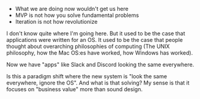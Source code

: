 - What we are doing now wouldn't get us here
- MVP is not how you solve fundamental problems
- Iteration is not how revolutionize

I don't know quite where I'm going here. But it used to be the case that applications were written for an OS. It used to be the case that people thought about overarching philosophies of computing (The UNIX philosophy, how the Mac OS:es have worked, how Windows has worked).

Now we have "apps" like Slack and Discord looking the same everywhere.

Is this a paradigm shift where the new system is "look the same everywhere, ignore the OS". And what is that solving? My sense is that it focuses on "business value" more than sound design.

